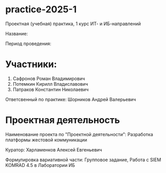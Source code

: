 # practice-2025-1
Проектная (учебная) практика, 1 курс ИТ- и ИБ-направлений

Название:

Период проведения:

# Участники:
1. Сафронов Роман Владимирович
2. Потемкин Кирилл Владиславович
3. Патраков Константин Николаевич

Ответсвенный по практике: Шорников Андрей Валерьевич

# Проектная деятельность
Наименование проекта по "Проектной деятельности": Разработка платформы жестовой коммуникации

Куратор: Харламенков Алексей Евгеньевич

Формулировка вариативной части: Групповое задание, Работа с SIEM KOMRAD 4.5 в Лаборатории ИБ
